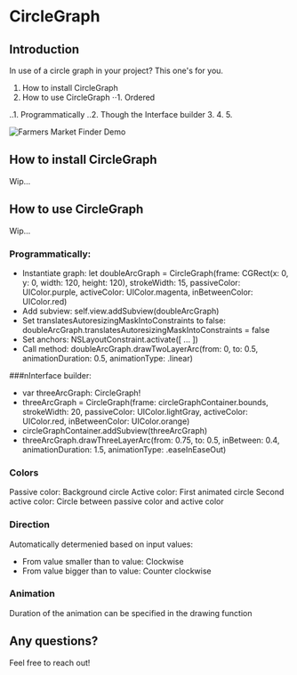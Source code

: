 # CircleGraph

## Introduction
In use of a circle graph in your project? This one's for you.

1. How to install CircleGraph
2. How to use CircleGraph
⋅⋅1. Ordered

..1. Programmatically
..2. Though the Interface builder
3.
4.
5.


![Farmers Market Finder Demo](demo/demo.gif)

## How to install CircleGraph
Wip...

## How to use CircleGraph
Wip...

### Programmatically:
- Instantiate graph: let doubleArcGraph = CircleGraph(frame: CGRect(x: 0, y: 0, width: 120, height: 120), strokeWidth: 15, passiveColor: UIColor.purple, activeColor: UIColor.magenta, inBetweenColor: UIColor.red)
- Add subview: self.view.addSubview(doubleArcGraph)
- Set translatesAutoresizingMaskIntoConstraints to false: doubleArcGraph.translatesAutoresizingMaskIntoConstraints = false
- Set anchors:  NSLayoutConstraint.activate([ ... ])
- Call method: doubleArcGraph.drawTwoLayerArc(from: 0, to: 0.5, animationDuration: 0.5, animationType: .linear)

###nInterface builder:
- var threeArcGraph: CircleGraph!
- threeArcGraph = CircleGraph(frame: circleGraphContainer.bounds, strokeWidth: 20, passiveColor: UIColor.lightGray, activeColor: UIColor.red, inBetweenColor: UIColor.orange)
- circleGraphContainer.addSubview(threeArcGraph)
- threeArcGraph.drawThreeLayerArc(from: 0.75, to: 0.5, inBetween: 0.4, animationDuration: 1.5, animationType: .easeInEaseOut)

### Colors
Passive color: Background circle
Active color: First animated circle
Second active color: Circle between passive color and active color

### Direction
Automatically determenied based on input values:
- From value smaller than to value: Clockwise
- From value bigger than to value: Counter clockwise

### Animation
Duration of the animation can be specified in the drawing function


## Any questions?
Feel free to reach out!
